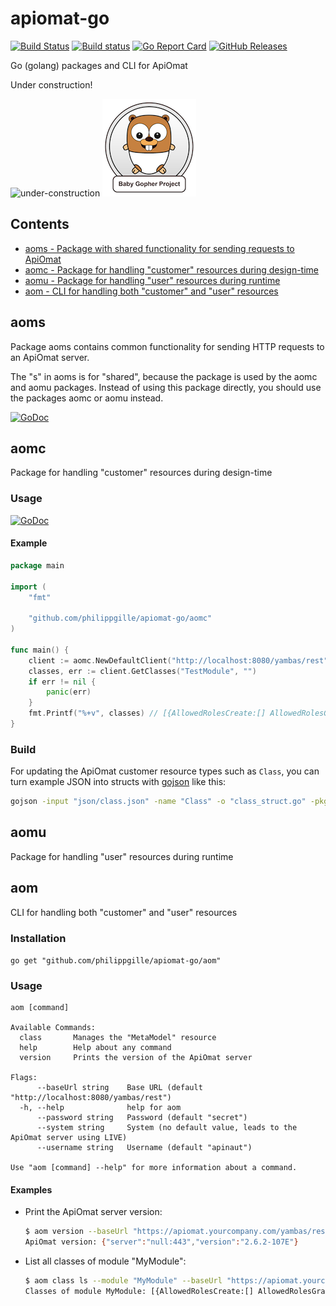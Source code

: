 # apiomat-go

[![Build Status](https://travis-ci.org/philippgille/apiomat-go.svg?branch=master)](https://travis-ci.org/philippgille/apiomat-go) [![Build status](https://ci.appveyor.com/api/projects/status/s8rxuaww5jrmfe21?svg=true)](https://ci.appveyor.com/project/philippgille/apiomat-go) [![Go Report Card](https://goreportcard.com/badge/github.com/philippgille/apiomat-go)](https://goreportcard.com/report/github.com/philippgille/apiomat-go) [![GitHub Releases](https://img.shields.io/github/release/philippgille/apiomat-go.svg)](https://github.com/philippgille/apiomat-go/releases)

Go (golang) packages and CLI for ApiOmat

Under construction!

<img src="https://octodex.github.com/images/constructocat2.jpg" alt="under-construction" width="150"/> [![baby-gopher](https://raw.githubusercontent.com/drnic/babygopher-site/gh-pages/images/babygopher-badge.png)](http://www.babygopher.org)

## Contents

- [aoms - Package with shared functionality for sending requests to ApiOmat](#aoms)
- [aomc - Package for handling "customer" resources during design-time](#aomc)
- [aomu - Package for handling "user" resources during runtime](#aomu)
- [aom - CLI for handling both "customer" and "user" resources](#aom)

## aoms

Package aoms contains common functionality for sending HTTP requests to an ApiOmat server.

The "s" in aoms is for "shared", because the package is used by the aomc and aomu packages.
Instead of using this package directly, you should use the packages aomc or aomu instead.

[![GoDoc](https://godoc.org/github.com/philippgille/apiomat-go/aoms?status.svg)](https://godoc.org/github.com/philippgille/apiomat-go/aoms)

## aomc

Package for handling "customer" resources during design-time

### Usage

[![GoDoc](https://godoc.org/github.com/philippgille/apiomat-go/aomc?status.svg)](https://godoc.org/github.com/philippgille/apiomat-go/aomc)

#### Example

```go
package main

import (
    "fmt"

    "github.com/philippgille/apiomat-go/aomc"
)

func main() {
    client := aomc.NewDefaultClient("http://localhost:8080/yambas/rest", "john", "secret", "")
    classes, err := client.GetClasses("TestModule", "")
    if err != nil {
        panic(err)
    }
    fmt.Printf("%+v", classes) // [{AllowedRolesCreate:[] AllowedRolesGrant:[] ...} {...}]
}
```

### Build

For updating the ApiOmat customer resource types such as `Class`, you can turn example JSON into structs with [gojson](https://github.com/ChimeraCoder/gojson) like this:

```bash
gojson -input "json/class.json" -name "Class" -o "class_struct.go" -pkg "aomc"
```

## aomu

Package for handling "user" resources during runtime

## aom

CLI for handling both "customer" and "user" resources

### Installation

`go get "github.com/philippgille/apiomat-go/aom"`

### Usage

```
aom [command]

Available Commands:
  class       Manages the "MetaModel" resource
  help        Help about any command
  version     Prints the version of the ApiOmat server

Flags:
      --baseUrl string    Base URL (default "http://localhost:8080/yambas/rest")
  -h, --help              help for aom
      --password string   Password (default "secret")
      --system string     System (no default value, leads to the ApiOmat server using LIVE)
      --username string   Username (default "apinaut")

Use "aom [command] --help" for more information about a command.
```

#### Examples

- Print the ApiOmat server version:
    ```bash
    $ aom version --baseUrl "https://apiomat.yourcompany.com/yambas/rest"
    ApiOmat version: {"server":"null:443","version":"2.6.2-107E"}
    ```
- List all classes of module "MyModule":
    ```bash
    $ aom class ls --module "MyModule" --baseUrl "https://apiomat.yourcompany.com/yambas/rest" --username "john" --password "secret"
    Classes of module MyModule: [{AllowedRolesCreate:[] AllowedRolesGrant:[] ...}, ...]
    ```
